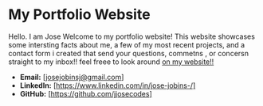 # My Portfolio Website
Hello. I am Jose
Welcome to my portfolio website! This website showcases some intersting facts about me, a few of my most recent projects, and a contact form i created that send your questions, commetns , or concersn straight to my inbox!! feel freee to look around 
[on my website!!](https://josejobins.netlify.app/)
 

- **Email:** [josejobinsj@gmail.com]
- **LinkedIn:** [https://www.linkedin.com/in/jose-jobins-/]
- **GitHub:** [https://github.com/jjosecodes]

 